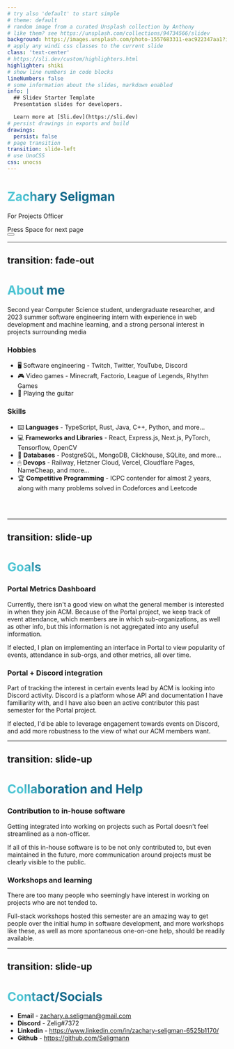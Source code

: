 ```yaml
---
# try also 'default' to start simple
# theme: default 
# random image from a curated Unsplash collection by Anthony
# like them? see https://unsplash.com/collections/94734566/slidev
background: https://images.unsplash.com/photo-1557683311-eac922347aa1?ixlib=rb-4.0.3&ixid=MnwxMjA3fDB8MHxwaG90by1wYWdlfHx8fGVufDB8fHx8&auto=format&fit=crop&w=2029&q=80
# apply any windi css classes to the current slide
class: 'text-center'
# https://sli.dev/custom/highlighters.html
highlighter: shiki
# show line numbers in code blocks
lineNumbers: false
# some information about the slides, markdown enabled
info: |
  ## Slidev Starter Template
  Presentation slides for developers.

  Learn more at [Sli.dev](https://sli.dev)
# persist drawings in exports and build
drawings:
  persist: false
# page transition
transition: slide-left
# use UnoCSS
css: unocss
---
```


# Zachary Seligman

For Projects Officer

<div class="pt-12">
  <span @click="$slidev.nav.next" class="px-2 py-1 rounded cursor-pointer" hover="bg-white bg-opacity-10">
    Press Space for next page <carbon:arrow-right class="inline"/>
  </span>
</div>

<div class="abs-br m-6 flex gap-2">
  <button @click="$slidev.nav.openInEditor()" title="Open in Editor" class="text-xl slidev-icon-btn opacity-50 !border-none !hover:text-white">
    <carbon:edit />
  </button>
  <a href="https://github.com/slidevjs/slidev" target="_blank" alt="GitHub"
    class="text-xl slidev-icon-btn opacity-50 !border-none !hover:text-white">
    <carbon-logo-github />
  </a>
</div>

<!--
The last comment block of each slide will be treated as slide notes. It will be visible and editable in Presenter Mode along with the slide. [Read more in the docs](https://sli.dev/guide/syntax.html#notes)
-->

---
transition: fade-out
---

# About me

Second year Computer Science student, undergraduate researcher, and 2023 summer software engineering intern with 
experience in web development and machine learning, and a strong personal interest in projects surrounding media

### Hobbies 

- 🖥️ Software engineering - Twitch, Twitter, YouTube, Discord
- 🎮 Video games - Minecraft, Factorio, League of Legends, Rhythm Games
- 🎸 Playing the guitar

### Skills

- ⌨️ **Languages** - TypeScript, Rust, Java, C++, Python, and more...
- 💻 **Frameworks and Libraries** - React, Express.js, Next.js, PyTorch, Tensorflow, OpenCV
- 💽 **Databases** - PostgreSQL, MongoDB, Clickhouse, SQLite, and more...
- 🖱 **Devops** - Railway, Hetzner Cloud, Vercel, Cloudflare Pages, NameCheap, and more...
- 🏆 **Competitive Programming** - ICPC contender for almost 2 years, along with many problems solved in Codeforces and Leetcode

<br>
<br>

<!--
You can have `style` tag in markdown to override the style for the current page.
Learn more: https://sli.dev/guide/syntax#embedded-styles
-->

<style>
h1 {
  background-color: #2B90B6;
  background-image: linear-gradient(45deg, #4EC5D4 10%, #146b8c 20%);
  background-size: 100%;
  -webkit-background-clip: text;
  -moz-background-clip: text;
  -webkit-text-fill-color: transparent;
  -moz-text-fill-color: transparent;
}
</style>

<!--
Here is another comment.
-->

---
transition: slide-up
---

# Goals 

### Portal Metrics Dashboard
Currently, there isn't a good view on what the general member is interested in when they join ACM.
Because of the Portal project, we keep track of event attendance, which members are in which sub-organizations, as well
as other info, but this information is not aggregated into any useful information.

If elected, I plan on implementing an interface in Portal to view popularity of events, attendance in sub-orgs, and other
metrics, all over time.

### Portal + Discord integration

Part of tracking the interest in certain events lead by ACM is looking into Discord activity. Discord is a platform
whose API and documentation I have familiarity with, and I have also been an active contributor this past semester for
the Portal project.

If elected, I'd be able to leverage engagement towards events on Discord, and add more robustness to the view of what
our ACM members want.

<style>
h1 {
  background-color: #2B90B6;
  background-image: linear-gradient(45deg, #4EC5D4 10%, #146b8c 20%);
  background-size: 100%;
  -webkit-background-clip: text;
  -moz-background-clip: text;
  -webkit-text-fill-color: transparent;
  -moz-text-fill-color: transparent;
}
</style>
---
transition: slide-up
---

# Collaboration and Help

### Contribution to in-house software
Getting integrated into working on projects such as Portal doesn't feel streamlined as a non-officer.

If all of this in-house software is to be not only contributed to, but even maintained in the future, more communication
around projects must be clearly visible to the public.

### Workshops and learning
There are too many people who seemingly have interest in working on projects who are not tended to. 

Full-stack workshops hosted this semester are an amazing way to get people over the initial hump in software development,
and more workshops like these, as well as more spontaneous one-on-one help, should be readily available.


<style>
h1 {
  background-color: #2B90B6;
  background-image: linear-gradient(45deg, #4EC5D4 10%, #146b8c 20%);
  background-size: 100%;
  -webkit-background-clip: text;
  -moz-background-clip: text;
  -webkit-text-fill-color: transparent;
  -moz-text-fill-color: transparent;
}
</style>
---
transition: slide-up
---

# Contact/Socials

- **Email** - zachary.a.seligman@gmail.com
- **Discord** - Zelig#7372
- **Linkedin** - https://www.linkedin.com/in/zachary-seligman-6525b1170/
- **Github** - https://github.com/Seligmann

<style>
h1 {
  background-color: #2B90B6;
  background-image: linear-gradient(45deg, #4EC5D4 10%, #146b8c 20%);
  background-size: 100%;
  -webkit-background-clip: text;
  -moz-background-clip: text;
  -webkit-text-fill-color: transparent;
  -moz-text-fill-color: transparent;
}
</style>
